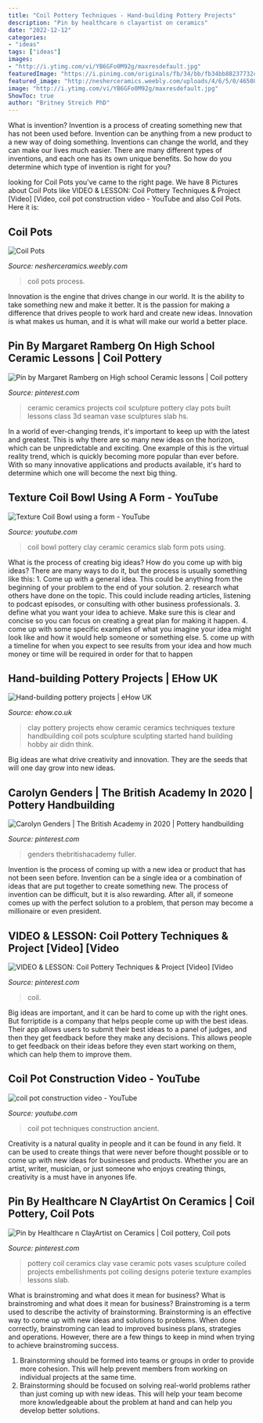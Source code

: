 ```yaml
---
title: "Coil Pottery Techniques - Hand-building Pottery Projects"
description: "Pin by healthcare n clayartist on ceramics"
date: "2022-12-12"
categories:
- "ideas"
tags: ["ideas"]
images:
- "http://i.ytimg.com/vi/YB6GFo0M92g/maxresdefault.jpg"
featuredImage: "https://i.pinimg.com/originals/fb/34/bb/fb34bb88237732cce494a17d472ae913.jpg"
featured_image: "http://nesherceramics.weebly.com/uploads/4/6/5/0/46508761/7350984_orig.png"
image: "http://i.ytimg.com/vi/YB6GFo0M92g/maxresdefault.jpg"
ShowToc: true
author: "Britney Streich PhD"
---
```



What is invention?
Invention is a process of creating something new that has not been used before. Invention can be anything from a new product to a new way of doing something. Inventions can change the world, and they can make our lives much easier. There are many different types of inventions, and each one has its own unique benefits. So how do you determine which type of invention is right for you?

	

		
looking for Coil Pots you've came to the right page. We have 8 Pictures about Coil Pots like VIDEO &amp; LESSON: Coil Pottery Techniques &amp; Project [Video] [Video, coil pot construction video - YouTube and also Coil Pots. Here it is:
		
    
## Coil Pots

<img loading=lazy src="http://nesherceramics.weebly.com/uploads/4/6/5/0/46508761/7350984_orig.png" onerror="this.onerror=null;this.src='https://tse4.mm.bing.net/th?id=OIP.Q1H2XZLSSy8AcdEwu5kICAAAAA&amp;pid=15.1';" alt="Coil Pots">

_Source: nesherceramics.weebly.com_

>coil pots process. 

	

Innovation is the engine that drives change in our world. It is the ability to take something new and make it better. It is the passion for making a difference that drives people to work hard and create new ideas. Innovation is what makes us human, and it is what will make our world a better place.

    
## Pin By Margaret Ramberg On High School Ceramic Lessons | Coil Pottery

<img loading=lazy src="https://i.pinimg.com/originals/fb/34/bb/fb34bb88237732cce494a17d472ae913.jpg" onerror="this.onerror=null;this.src='https://tse3.mm.bing.net/th?id=OIP.krec_yLDrPBRxZEIulX1VwHaHa&amp;pid=15.1';" alt="Pin by Margaret Ramberg on High school Ceramic lessons | Coil pottery">

_Source: pinterest.com_

>ceramic ceramics projects coil sculpture pottery clay pots built lessons class 3d seaman vase sculptures slab hs. 

	

In a world of ever-changing trends, it's important to keep up with the latest and greatest. This is why there are so many new ideas on the horizon, which can be unpredictable and exciting. One example of this is the virtual reality trend, which is quickly becoming more popular than ever before. With so many innovative applications and products available, it's hard to determine which one will become the next big thing.

    
## Texture Coil Bowl Using A Form - YouTube

<img loading=lazy src="https://i.ytimg.com/vi/v21rAIj3Ejc/maxresdefault.jpg" onerror="this.onerror=null;this.src='https://tse2.mm.bing.net/th?id=OIP.417_OW32XCrAz4Luw0lxbwHaEK&amp;pid=15.1';" alt="Texture Coil Bowl using a form - YouTube">

_Source: youtube.com_

>coil bowl pottery clay ceramic ceramics slab form pots using. 

	

What is the process of creating big ideas?
How do you come up with big ideas? There are many ways to do it, but the process is usually something like this: 1. Come up with a general idea. This could be anything from the beginning of your problem to the end of your solution. 2. research what others have done on the topic. This could include reading articles, listening to podcast episodes, or consulting with other business professionals. 3. define what you want your idea to achieve. Make sure this is clear and concise so you can focus on creating a great plan for making it happen. 4. come up with some specific examples of what you imagine your idea might look like and how it would help someone or something else. 5. come up with a timeline for when you expect to see results from your idea and how much money or time will be required in order for that to happen 
    
## Hand-building Pottery Projects | EHow UK

<img loading=lazy src="http://img.aws.ehowcdn.com/intl-1200x630/ds-photo/getty/article/129/108/87644307.jpg" onerror="this.onerror=null;this.src='https://tse2.mm.bing.net/th?id=OIP.QCzoPfHNzvnWnMAupBqxTAHaD4&amp;pid=15.1';" alt="Hand-building pottery projects | eHow UK">

_Source: ehow.co.uk_

>clay pottery projects ehow ceramic ceramics techniques texture handbuilding coil pots sculpture sculpting started hand building hobby air didn think. 

	

Big ideas are what drive creativity and innovation. They are the seeds that will one day grow into new ideas.

    
## Carolyn Genders | The British Academy In 2020 | Pottery Handbuilding

<img loading=lazy src="https://i.pinimg.com/736x/e0/84/b1/e084b17c8749bb85a0b1bcb2cd766c43.jpg" onerror="this.onerror=null;this.src='https://tse1.mm.bing.net/th?id=OIP.KMuW6QZpQwCa558M0TuKowHaLF&amp;pid=15.1';" alt="Carolyn Genders | The British Academy in 2020 | Pottery handbuilding">

_Source: pinterest.com_

>genders thebritishacademy fuller. 

	

Invention is the process of coming up with a new idea or product that has not been seen before. Invention can be a single idea or a combination of ideas that are put together to create something new. The process of invention can be difficult, but it is also rewarding. After all, if someone comes up with the perfect solution to a problem, that person may become a millionaire or even president.

    
## VIDEO &amp; LESSON: Coil Pottery Techniques &amp; Project [Video] [Video

<img loading=lazy src="https://i.pinimg.com/736x/20/fd/1e/20fd1ed1f99a1244e4e6523c61beae58.jpg" onerror="this.onerror=null;this.src='https://tse3.mm.bing.net/th?id=OIP.Se7hsUV52b_CXgQT0JRvqQHaHa&amp;pid=15.1';" alt="VIDEO &amp; LESSON: Coil Pottery Techniques &amp; Project [Video] [Video">

_Source: pinterest.com_

>coil. 

	

Big ideas are important, and it can be hard to come up with the right ones. But forriptide is a company that helps people come up with the best ideas. Their app allows users to submit their best ideas to a panel of judges, and then they get feedback before they make any decisions. This allows people to get feedback on their ideas before they even start working on them, which can help them to improve them.

    
## Coil Pot Construction Video - YouTube

<img loading=lazy src="http://i.ytimg.com/vi/YB6GFo0M92g/maxresdefault.jpg" onerror="this.onerror=null;this.src='https://tse4.mm.bing.net/th?id=OIP.sqNN2576qyJ5s2kSGd7kXwHaEK&amp;pid=15.1';" alt="coil pot construction video - YouTube">

_Source: youtube.com_

>coil pot techniques construction ancient. 

	

Creativity is a natural quality in people and it can be found in any field. It can be used to create things that were never before thought possible or to come up with new ideas for businesses and products. Whether you are an artist, writer, musician, or just someone who enjoys creating things, creativity is a must have in anyones life.

    
## Pin By Healthcare N ClayArtist On Ceramics | Coil Pottery, Coil Pots

<img loading=lazy src="https://i.pinimg.com/originals/02/ea/74/02ea74133a3f0249ce1ab1b054662dbf.jpg" onerror="this.onerror=null;this.src='https://tse4.mm.bing.net/th?id=OIP.N7V3jQssWmPOewGRabDn3gHaLH&amp;pid=15.1';" alt="Pin by Healthcare n ClayArtist on Ceramics | Coil pottery, Coil pots">

_Source: pinterest.com_

>pottery coil ceramics clay vase ceramic pots vases sculpture coiled projects embellishments pot coiling designs poterie texture examples lessons slab. 

	

What is brainstroming and what does it mean for business?
What is brainstroming and what does it mean for business?
Brainstroming is a term used to describe the activity of brainstorming. Brainstorming is an effective way to come up with new ideas and solutions to problems. When done correctly, brainstroming can lead to improved business plans, strategies and operations. However, there are a few things to keep in mind when trying to achieve brainstroming success.

1) Brainstorming should be formed into teams or groups in order to provide more cohesion. This will help prevent members from working on individual projects at the same time.
2) Brainstorming should be focused on solving real-world problems rather than just coming up with new ideas. This will help your team become more knowledgeable about the problem at hand and can help you develop better solutions.


